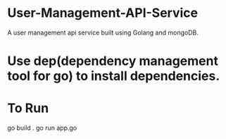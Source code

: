 # User-Management-API-Service
A user management api service built using Golang and mongoDB.

# Use dep(dependency management tool for go) to install dependencies.

# To Run
go build .
go run app.go
